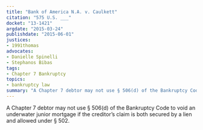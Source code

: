 ```yaml
---
title: "Bank of America N.A. v. Caulkett"
citation: "575 U.S. ___"
docket: "13-1421"
argdate: "2015-03-24"
publishdate: "2015-06-01"
justices:
- 1991thomas
advocates:
- Danielle Spinelli
- Stephanos Bibas
tags:
- Chapter 7 Bankruptcy
topics:
- bankruptcy law
summary: "A Chapter 7 debtor may not use § 506(d) of the Bankruptcy Code to void an underwater junior mortgage if the creditor’s claim is both secured by a lien and allowed under § 502."
---
```

A Chapter 7 debtor may not use § 506(d) of the Bankruptcy Code to void an underwater junior mortgage if the creditor’s claim is both secured by a lien and allowed under § 502.
